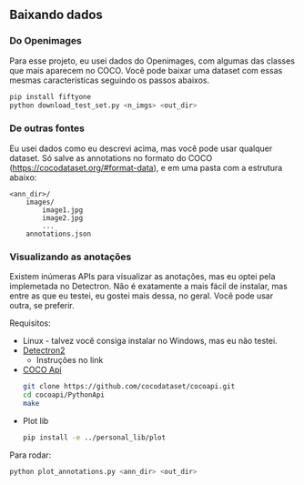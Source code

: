 ## Baixando dados

### Do Openimages

Para esse projeto, eu usei dados do Openimages, com algumas das classes que mais aparecem no COCO. Você pode baixar uma dataset com essas mesmas características seguindo os passos abaixos.

```bash
pip install fiftyone
python download_test_set.py <n_imgs> <out_dir>
```

### De outras fontes

Eu usei dados como eu descrevi acima, mas você pode usar qualquer dataset. Só salve as annotations no formato do COCO (https://cocodataset.org/#format-data), e em uma pasta com a estrutura abaixo:
```
<ann_dir>/
	images/
		image1.jpg
		image2.jpg
		...
	annotations.json
```

### Visualizando as anotações

Existem inúmeras APIs para visualizar as anotações, mas eu optei pela implemetada no Detectron. Não é exatamente a mais fácil de instalar, mas entre as que eu testei, eu gostei mais dessa, no geral. Você pode usar outra, se preferir.

Requisitos:
* Linux - talvez você consiga instalar no Windows, mas eu não testei.
* [Detectron2](https://detectron2.readthedocs.io/en/latest/tutorials/install.html)
    * Instruções no link
* [COCO Api](https://github.com/cocodataset/cocoapi.git)
    ```bash
    git clone https://github.com/cocodataset/cocoapi.git
    cd cocoapi/PythonApi
    make
    ```
* Plot lib
	```bash
	pip install -e ../personal_lib/plot
	```

Para rodar:
```bash
python plot_annotations.py <ann_dir> <out_dir>
```